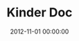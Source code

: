 ---
layout: inner
position: left
title: 'Kinder Doc'
lead_text: "Assisted in developing a digital tool for Malaysian kindergarten teachers to monitor and document teaching activities paperlessly."
tags: ['MySQL', 'PHP', 'HTML, CSS', 'JS, jQuery']
featured_image: ['/img/posts/kinderdoc-min.png']
date: 2012-11-01 00:00:00
categories: ['Web']
project_link: ''
button_icon: ''
button_text: ''
order: 2
visible: 1
company: 'Danawa Education Sdn Bhd.'
---